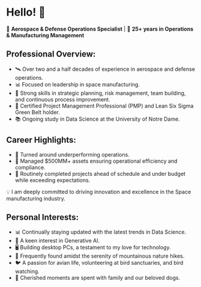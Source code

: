 # Hello! 👋

🚀 **Aerospace & Defense Operations Specialist** | 💼 **25+ years in Operations & Manufacturing Management**

## Professional Overview:
- 🛰 Over two and a half decades of experience in aerospace and defense operations.
- 📊 Focused on leadership in space manufacturing.
- 🎯 Strong skills in strategic planning, risk management, team building, and continuous process improvement.
- 📜 Certified Project Management Professional (PMP) and Lean Six Sigma Green Belt holder.
- 📚 Ongoing study in Data Science at the University of Notre Dame.
  
## Career Highlights:
- 🔧 Turned around underperforming operations.
- 💼 Managed $500MM+ assets ensuring operational efficiency and compliance.
- 🥇 Routinely completed projects ahead of schedule and under budget while exceeding expectations.

💡 I am deeply committed to driving innovation and excellence in the Space manufacturing industry.

## Personal Interests:
- 📊 Continually staying updated with the latest trends in Data Science.
- 🤖 A keen interest in Generative AI.
- 🖥️ Building desktop PCs, a testament to my love for technology.
- 🍃 Frequently found amidst the serenity of mountainous nature hikes.
- 🐦 A passion for avian life, volunteering at bird sanctuaries, and bird watching.
- 🐶 Cherished moments are spent with family and our beloved dogs.

